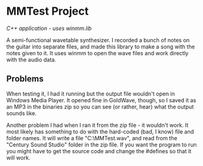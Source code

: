 MMTest Project
===========

*C++ application - uses winmm.lib*

A semi-functional wavetable synthesizer. I recorded a bunch of notes on the guitar into separate files, and made this library to make a song with the notes given to it. It uses winmm to open the wave files and work directly with the audio data.

Problems
----------

When testing it, I had it running but the output file wouldn't open in Windows Media Player. It opened fine in GoldWave, though, so I saved it as an MP3 in the binaries zip so you can see (or rather, hear) what the output sounds like.

Another problem I had when I ran it from the zip file - it wouldn't work. It most likely has something to do with the hard-coded (bad, I know) file and folder names. It will write a file "C:\MMTest.wav", and read from the "Century Sound Studio" folder in the zip file. If you want the program to run you might have to get the source code and change the #defines so that it will work.
